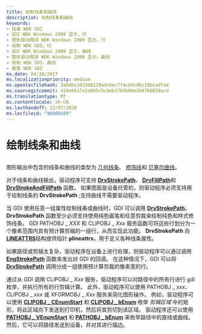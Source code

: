 ```yaml
---
title: 绘制线条和曲线
description: 绘制线条和曲线
keywords:
- 线条 WDK GDI
- GDI WDK Windows 2000 显示，行
- 图形驱动程序 WDK Windows 2000 显示，行
- 绘制 WDK GDI，行
- GDI WDK Windows 2000 显示，曲线
- 图形驱动程序 WDK Windows 2000 显示，曲线
- 绘制 WDK GDI，曲线
- 画笔 WDK GDI
ms.date: 04/20/2017
ms.localizationpriority: medium
ms.openlocfilehash: 2a8dbc503308129adcbec7f4cbdc06c19bcadfa4
ms.sourcegitcommit: 418e6617e2a695c9cb4b37b5b60e264760858acd
ms.translationtype: MT
ms.contentlocale: zh-CN
ms.lasthandoff: 12/07/2020
ms.locfileid: "96809189"
---
```

# <a name="drawing-lines-and-curves"></a>绘制线条和曲线


## <span id="ddk_drawing_lines_and_curves_gg"></span><span id="DDK_DRAWING_LINES_AND_CURVES_GG"></span>


图形输出中包含的线条和曲线的类型为 [几何线条](geometric-wide-lines.md)、 [修饰线](cosmetic-lines.md)和 [贝塞尔曲线](bezier-curves.md)。

对于线条和曲线输出，驱动程序可支持 [**DrvStrokePath**](/windows/win32/api/winddi/nf-winddi-drvstrokepath)、 [**DrvFillPath**](/windows/win32/api/winddi/nf-winddi-drvfillpath)和 [**DrvStrokeAndFillPath**](/windows/win32/api/winddi/nf-winddi-drvstrokeandfillpath) 函数。 如果图面是设备托管的，则驱动程序必须支持用于绘制线条的 **DrvStrokePath** ;支持曲线不需要驱动程序。

当 GDI 使用任意一组属性绘制线条或曲线时，GDI 可以调用 [**DrvStrokePath**](/windows/win32/api/winddi/nf-winddi-drvstrokepath)。 **DrvStrokePath** 函数至少必须支持使用纯色画笔和任意剪裁来绘制纯色和样式修饰线条。 GDI PATHOBJ \_ *XXX* 和 CLIPOBJ \_ *Xxx* 服务函数可将这些行划分为一个像素范围内具有预计算剪辑的一组行，从而实现此功能。 **DrvStrokePath** 向 [**LINEATTRS**](/windows/win32/api/winddi/ns-winddi-lineattrs)结构提供指针 **plineattrs**，用于定义各种线条属性。

如果路径或剪辑太复杂，驱动程序在设备上进行处理，则驱动程序可以通过调用 [**EngStrokePath**](/windows/win32/api/winddi/nf-winddi-engstrokepath) 函数来发出对 GDI 的回调。 在这种情况下，GDI 可以将 [**DrvStrokePath**](/windows/win32/api/winddi/nf-winddi-drvstrokepath) 调用分成一组使用预计算剪裁的像素宽的行。

通过从 GDI 调用 CLIPOBJ \_ *Xxx* 服务，驱动程序可以对路径中的所有行进行 gdi 枚举，并执行所有的行剪辑计算。 此外，驱动程序可以使用 PATHOBJ \_ *xxx*、CLIPOBJ \_ *xxx* 或 XFORMOBJ \_ *Xxx* 服务来简化图形操作。 例如，驱动程序可以使用 [**CLIPOBJ \_ CEnumStart**](/windows/win32/api/winddi/nf-winddi-clipobj_cenumstart) 和 [**CLIPOBJ \_ bEnum**](/windows/win32/api/winddi/nf-winddi-clipobj_benum) 枚举 *剪辑区域* 中的矩形，将此区域向下发送到打印机，然后将其剪切到该区域。 驱动程序还可以使用 [**PATHOBJ \_ VEnumStart**](/windows/win32/api/winddi/nf-winddi-pathobj_venumstart) 和 [**PATHOBJ \_ bEnum**](/windows/win32/api/winddi/nf-winddi-pathobj_benum) 来枚举路径中的直线或曲线。 然后，它可以将路径发送到设备，并对其进行描边。

